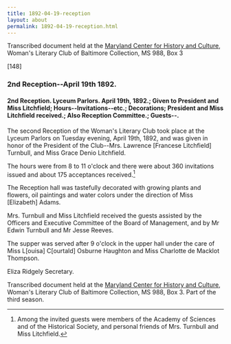 ```yaml
---
title: 1892-04-19-reception
layout: about
permalink: 1892-04-19-reception.html
---
```

Transcribed document held at the [Maryland Center for History and Culture](http://mdhs.org/), Woman's Literary Club of Baltimore Collection, MS 988, Box 3

[148]

### 2nd Reception--April 19th 1892.

#### 2nd Reception. Lyceum Parlors. April 19th, 1892.; Given to President and Miss Litchfield; Hours--Invitations--etc.; Decorations; President and Miss Litchfield received.; Also Reception Committee.; Guests--.

The second Reception of the Woman's Literary Club took place at the Lyceum Parlors on Tuesday evening, April 19th, 1892, and was given in honor of the President of the Club--Mrs. Lawrence [Francese Litchfield] Turnbull, and Miss Grace Denio Litchfield.

The hours were from 8 to 11 o'clock and there were about 360 invitations issued and about 175 acceptances received.[^ER1]
[^ER1]: Among the invited guests were members of the Academy of Sciences and of the Historical Society, and personal friends of Mrs. Turnbull and Miss Litchfield.

The Reception hall was tastefully decorated with growing plants and flowers, oil paintings and water colors under the direction of Miss [Elizabeth] Adams.

Mrs. Turnbull and Miss Litchfield received the guests assisted by the Officers and Executive Committee of the Board of Management, and by Mr Edwin Turnbull and Mr Jesse Reeves.

The supper was served after 9 o'clock in the upper hall under the care of Miss L[ouisa] C[ourtald] Osburne Haughton and Miss Charlotte de Macklot Thompson.

Eliza Ridgely
Secretary.

Transcribed document held at the [Maryland Center for History and Culture](http://mdhs.org/), Woman's Literary Club of Baltimore Collection, MS 988, Box 3. Part of the third season.